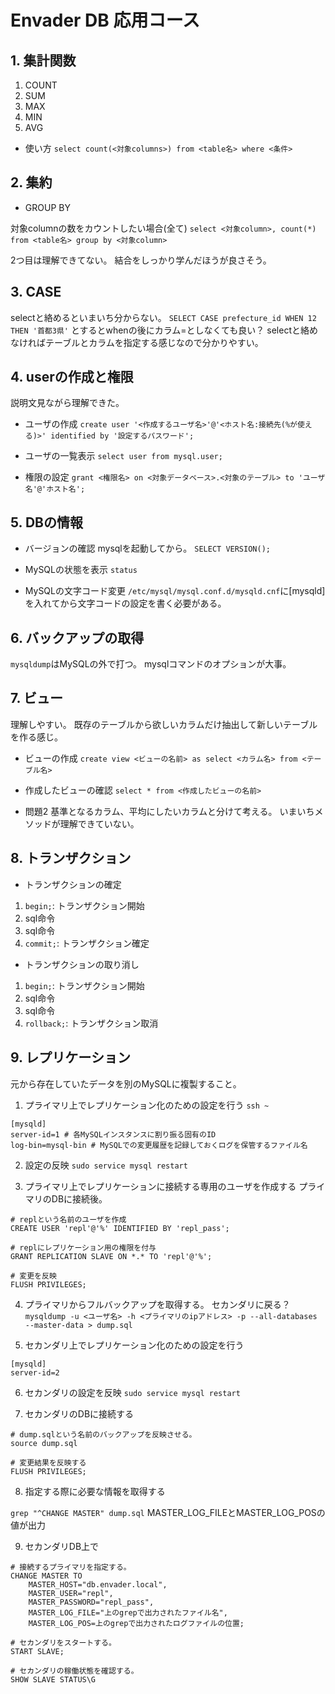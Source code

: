 # Envader DB 応用コース

## 1. 集計関数

1. COUNT
2. SUM
3. MAX
4. MIN
5. AVG

- 使い方
`select count(<対象columns>) from <table名> where <条件>`

## 2. 集約

- GROUP BY

対象columnの数をカウントしたい場合(全て)
`select <対象column>, count(*) from <table名> group by <対象column>`

2つ目は理解できてない。
結合をしっかり学んだほうが良さそう。

## 3. CASE

selectと絡めるといまいち分からない。
`SELECT CASE prefecture_id WHEN 12 THEN '首都3県'`
とするとwhenの後にカラム=としなくても良い？
selectと絡めなければテーブルとカラムを指定する感じなので分かりやすい。

## 4. userの作成と権限

説明文見ながら理解できた。

- ユーザの作成
`create user '<作成するユーザ名>'@'<ホスト名:接続先(%が使える)>' identified by '設定するパスワード';`

- ユーザの一覧表示
`select user from mysql.user;`

- 権限の設定
`grant <権限名> on <対象データベース>.<対象のテーブル> to 'ユーザ名'@'ホスト名';`

## 5. DBの情報

- バージョンの確認
mysqlを起動してから。
`SELECT VERSION();`

- MySQLの状態を表示
`status`

- MySQLの文字コード変更
`/etc/mysql/mysql.conf.d/mysqld.cnf`に[mysqld]を入れてから文字コードの設定を書く必要がある。

## 6. バックアップの取得

`mysqldump`はMySQLの外で打つ。
mysqlコマンドのオプションが大事。

## 7. ビュー

理解しやすい。
既存のテーブルから欲しいカラムだけ抽出して新しいテーブルを作る感じ。

- ビューの作成
`create view <ビューの名前> as select <カラム名> from <テーブル名>`

- 作成したビューの確認
`select * from <作成したビューの名前>`

- 問題2
基準となるカラム、平均にしたいカラムと分けて考える。
いまいちメソッドが理解できていない。

## 8. トランザクション

- トランザクションの確定

1. `begin;`: トランザクション開始
2. sql命令
3. sql命令
4. `commit;`: トランザクション確定

- トランザクションの取り消し

1. `begin;`: トランザクション開始
2. sql命令
3. sql命令
4. `rollback;`: トランザクション取消

## 9. レプリケーション

元から存在していたデータを別のMySQLに複製すること。

1. プライマリ上でレプリケーション化のための設定を行う
`ssh ~`

```cnf: /etc/mysql/mysql.conf.d/mysqld.cnf
[mysqld]
server-id=1 # 各MySQLインスタンスに割り振る固有のID
log-bin=mysql-bin # MySQLでの変更履歴を記録しておくログを保管するファイル名
```

2. 設定の反映
`sudo service mysql restart`

3. プライマリ上でレプリケーションに接続する専用のユーザを作成する
プライマリのDBに接続後。

```sql:
# replという名前のユーザを作成
CREATE USER 'repl'@'%' IDENTIFIED BY 'repl_pass';

# replにレプリケーション用の権限を付与
GRANT REPLICATION SLAVE ON *.* TO 'repl'@'%';

# 変更を反映
FLUSH PRIVILEGES;
```

4. プライマリからフルバックアップを取得する。
セカンダリに戻る？
`mysqldump -u <ユーザ名> -h <プライマリのipアドレス> -p --all-databases --master-data > dump.sql`

5. セカンダリ上でレプリケーション化のための設定を行う

```sql: /etc/mysql/mysql.conf.d/mysqld.cnf
[mysqld]
server-id=2
```

6. セカンダリの設定を反映
`sudo service mysql restart`

7. セカンダリのDBに接続する

```sql:
# dump.sqlという名前のバックアップを反映させる。
source dump.sql

# 変更結果を反映する
FLUSH PRIVILEGES;
```

8. 指定する際に必要な情報を取得する

`grep "^CHANGE MASTER" dump.sql`
MASTER_LOG_FILEとMASTER_LOG_POSの値が出力

9. セカンダリDB上で

```sql:
# 接続するプライマリを指定する。
CHANGE MASTER TO
	MASTER_HOST="db.envader.local",
	MASTER_USER="repl",
	MASTER_PASSWORD="repl_pass",
	MASTER_LOG_FILE="上のgrepで出力されたファイル名",
	MASTER_LOG_POS=上のgrepで出力されたログファイルの位置;

# セカンダリをスタートする。
START SLAVE;

# セカンダリの稼働状態を確認する。
SHOW SLAVE STATUS\G
```
